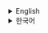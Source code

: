 <details>
<summary>English</summary>

# 🐦‍🔥 Pokedex & Pokemon Card
Link to site: [pokeplaybook.netlify.app](https://pokeplaybook.netlify.app/)

This is a toy project where I am creating my own Pokedex for fun.

## Features
### 📖 Pokedex
- Search pokemon by name or id
- Or just browse through the list of pokemon by generation

### 🎴 Pokemon Cards
- Pull pokemon cards with a random chance to draw any between id #1 to #1025!

## Coming Soon
- Log in & track your card collection

## Stacks

-  React
- TypeScript
- Redux Toolkit
- shadcn
- Tailwind CSS
- Motion
</details>

<details>
<summary>한국어</summary>

# 🐦‍🔥 포켓몬 도감 & 카드
사이트: [pokeplaybook.netlify.app](https://pokeplaybook.netlify.app/)

포켓몬 카드를 모으는 취미로 시작한 개인 프로젝트입니다 :)

## 기능
### 📖 포켓몬 도감
- 포켓몬 이름 또는 ID로 검색
- 세대별 포켓몬 목록 둘러보기

### 🎴 포켓몬 카드
- #1부터 #1025까지의 포켓몬 중 랜덤으로 카드를 뽑아보세요!

## 추가될 기능
- 로그인하여 카드 컬렉션을 추적하기

## 스택
- React
- TypeScript
- Redux Toolkit
- shadcn
- Tailwind CSS
- Motion

</details>








